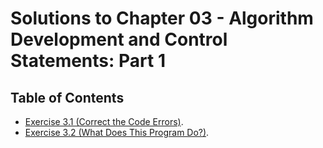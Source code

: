 # Solutions to Chapter 03 - Algorithm Development and Control Statements: Part 1 

## Table of Contents
- [Exercise 3.1 (Correct the Code Errors)](03_01.md).
- [Exercise 3.2 (What Does This Program Do?)](03_02.md).

